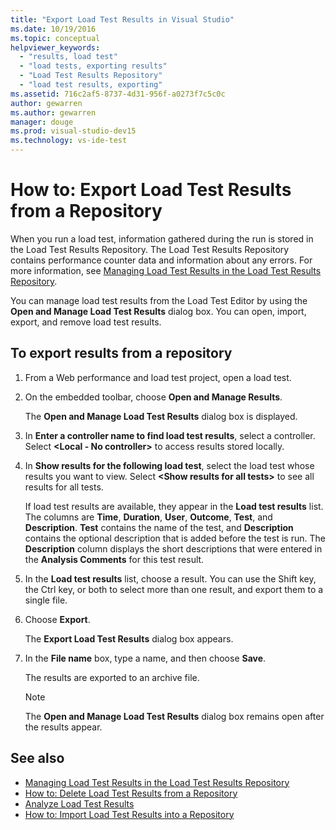```yaml
---
title: "Export Load Test Results in Visual Studio"
ms.date: 10/19/2016
ms.topic: conceptual
helpviewer_keywords:
  - "results, load test"
  - "load tests, exporting results"
  - "Load Test Results Repository"
  - "load test results, exporting"
ms.assetid: 716c2af5-8737-4d31-956f-a0273f7c5c0c
author: gewarren
ms.author: gewarren
manager: douge
ms.prod: visual-studio-dev15
ms.technology: vs-ide-test
---
```

# How to: Export Load Test Results from a Repository

When you run a load test, information gathered during the run is stored in the Load Test Results Repository. The Load Test Results Repository contains performance counter data and information about any errors. For more information, see [Managing Load Test Results in the Load Test Results Repository](../test/manage-load-test-results-in-the-load-test-results-repository.md).

You can manage load test results from the Load Test Editor by using the **Open and Manage Load Test Results** dialog box. You can open, import, export, and remove load test results.

## To export results from a repository

1.  From a Web performance and load test project, open a load test.

2.  On the embedded toolbar, choose **Open and Manage Results**.

     The **Open and Manage Load Test Results** dialog box is displayed.

3.  In **Enter a controller name to find load test results**, select a controller. Select **\<Local - No controller>** to access results stored locally.

4.  In **Show results for the following load test**, select the load test whose results you want to view. Select **\<Show results for all tests>** to see all results for all tests.

     If load test results are available, they appear in the **Load test results** list. The columns are **Time**, **Duration**, **User**, **Outcome**, **Test**, and **Description**. **Test** contains the name of the test, and **Description** contains the optional description that is added before the test is run. The **Description** column displays the short descriptions that were entered in the **Analysis Comments** for this test result.

5.  In the **Load test results** list, choose a result. You can use the Shift key, the Ctrl key, or both to select more than one result, and export them to a single file.

6.  Choose **Export**.

     The **Export Load Test Results** dialog box appears.

7.  In the **File name** box, type a name, and then choose **Save**.

     The results are exported to an archive file.

    > [!NOTE]
    > The **Open and Manage Load Test Results** dialog box remains open after the results appear.

## See also

- [Managing Load Test Results in the Load Test Results Repository](../test/manage-load-test-results-in-the-load-test-results-repository.md)
- [How to: Delete Load Test Results from a Repository](../test/how-to-delete-load-test-results-from-a-repository.md)
- [Analyze Load Test Results](../test/analyze-load-test-results-using-the-load-test-analyzer.md)
- [How to: Import Load Test Results into a Repository](../test/how-to-import-load-test-results-into-a-repository.md)